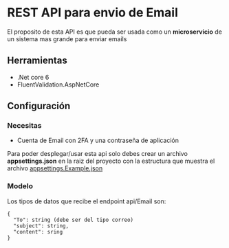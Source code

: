 # REST API para envio de Email

El proposito de esta API es que pueda ser usada como un **microservicio** de un sistema mas grande para enviar emails

## Herramientas
- .Net core 6
- FluentValidation.AspNetCore

## Configuración
### Necesitas
- Cuenta de Email con 2FA y una contraseña de aplicación

Para poder desplegar/usar esta api solo debes crear un archivo **appsettings.json** en la raiz del proyecto con la estructura que muestra el archivo [appsettings.Example.json](./appsettings.Example.json)

### Modelo

Los tipos de datos que recibe el endpoint api/Email son:

```
{
  "To": string (debe ser del tipo correo)
  "subject": string,
  "content": sring
}
```